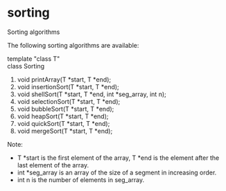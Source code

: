 # sorting
Sorting algorithms

The following sorting algorithms are available: 

template "class T"\
class Sorting 

1. void printArray(T *start, T *end);
2. void insertionSort(T *start, T *end);
3. void shellSort(T *start, T *end, int *seg_array, int n);
4. void selectionSort(T *start, T *end);
5. void bubbleSort(T *start, T *end);
6. void heapSort(T *start, T *end);
7. void quickSort(T *start, T *end);
8. void mergeSort(T *start, T *end);

Note:
- T *start is the first element of the array, T *end is the element after the last element of the array.
- int *seg_array is an array of the size of a segment in increasing order.
- int n is the number of elements in seg_array.
